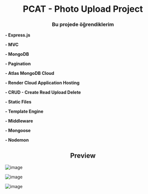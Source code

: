 <h1 align="center">PCAT - Photo Upload Project</h1>

<h3 align="center">Bu projede öğrendiklerim </h3>

**- Express.js**

**- MVC**

**- MongoDB**

**- Pagination**

**- Atlas MongoDB Cloud**

**- Render Cloud Application Hosting**

**- CRUD - Create Read Upload Delete**

**- Static Files**

**- Template Engine**

**- Middleware**

**- Mongoose**

**- Nodemon**

<h2 align="center">Preview</h2>

![image](https://github.com/yunusolcar/P-CAT/assets/94309613/eea29919-c791-4e36-bc9a-dd6e10a290e9)

![image](https://github.com/yunusolcar/P-CAT/assets/94309613/6b968d25-a585-46ee-b82b-9c8b059f212e)

![image](https://github.com/yunusolcar/P-CAT/assets/94309613/56766091-bb62-4a22-8043-ced15e8515ce)


  
